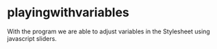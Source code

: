 # playingwithvariables
 With the program we are able to adjust variables in the Stylesheet using javascript sliders. 
